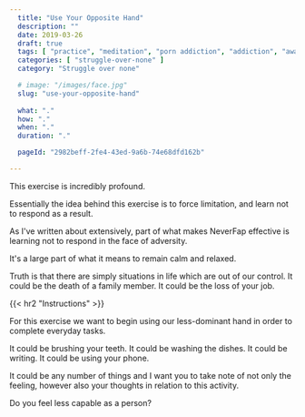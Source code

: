 ```yaml
---
  title: "Use Your Opposite Hand"
  description: ""
  date: 2019-03-26
  draft: true
  tags: [ "practice", "meditation", "porn addiction", "addiction", "awareness", "awareness exercises", "perspective", "nofap", "neverfap", "neverfap deluxe" ]
  categories: [ "struggle-over-none" ]
  category: "Struggle over none"

  # image: "/images/face.jpg"
  slug: "use-your-opposite-hand"
  
  what: "."
  how: "."
  when: "."
  duration: "."

  pageId: "2982beff-2fe4-43ed-9a6b-74e68dfd162b"

---
```


This exercise is incredibly profound.

Essentially the idea behind this exercise is to force limitation, and learn not to respond as a result.

As I've written about extensively, part of what makes NeverFap effective is learning not to respond in the face of adversity. 

It's a large part of what it means to remain calm and relaxed.

Truth is that there are simply situations in life which are out of our control. It could be the death of a family member. It could be the loss of your job. 



{{< hr2 "Instructions" >}}

For this exercise we want to begin using our less-dominant hand in order to complete everyday tasks.

It could be brushing your teeth. It could be washing the dishes. It could be writing. It could be using your phone.

It could be any number of things and I want you to take note of not only the feeling, however also your thoughts in relation to this activity.

Do you feel less capable as a person? 












<!-- 
{{< hr2 "Additional Resources" >}}  -->

<!-- maybe link to other  -->

